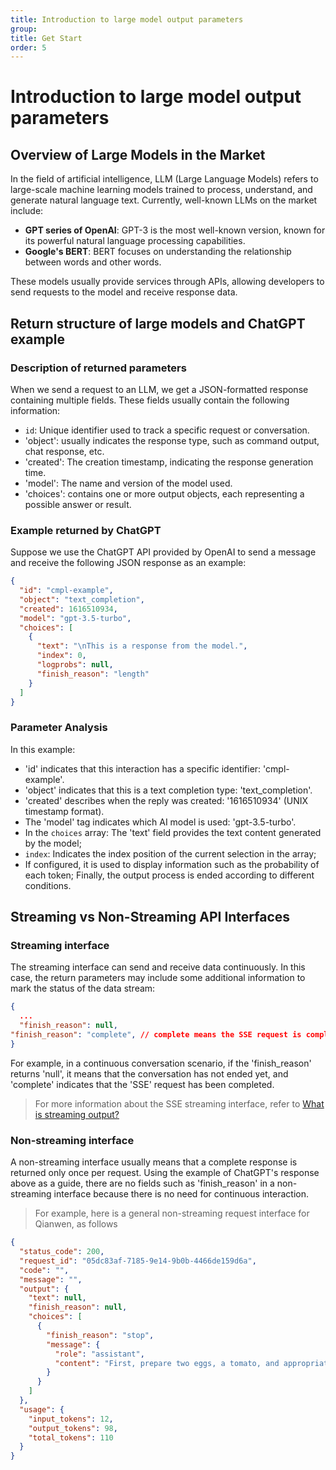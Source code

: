 ```yaml
---
title: Introduction to large model output parameters
group:
title: Get Start
order: 5
---
```


# Introduction to large model output parameters

## Overview of Large Models in the Market

In the field of artificial intelligence, LLM (Large Language Models) refers to large-scale machine learning models trained to process, understand, and generate natural language text. Currently, well-known LLMs on the market include:

- **GPT series of OpenAI**: GPT-3 is the most well-known version, known for its powerful natural language processing capabilities.
- **Google's BERT**: BERT focuses on understanding the relationship between words and other words.

These models usually provide services through APIs, allowing developers to send requests to the model and receive response data.

## Return structure of large models and ChatGPT example

### Description of returned parameters

When we send a request to an LLM, we get a JSON-formatted response containing multiple fields. These fields usually contain the following information:

- `id`: Unique identifier used to track a specific request or conversation.
- 'object': usually indicates the response type, such as command output, chat response, etc.
- 'created': The creation timestamp, indicating the response generation time.
- 'model': The name and version of the model used.
- 'choices': contains one or more output objects, each representing a possible answer or result.

### Example returned by ChatGPT

Suppose we use the ChatGPT API provided by OpenAI to send a message and receive the following JSON response as an example:

```json
{
  "id": "cmpl-example",
  "object": "text_completion",
  "created": 1616510934,
  "model": "gpt-3.5-turbo",
  "choices": [
    {
      "text": "\nThis is a response from the model.",
      "index": 0,
      "logprobs": null,
      "finish_reason": "length"
    }
  ]
}
```

### Parameter Analysis

In this example:

- 'id' indicates that this interaction has a specific identifier: 'cmpl-example'.
- 'object' indicates that this is a text completion type: 'text_completion'.
- 'created' describes when the reply was created: '1616510934' (UNIX timestamp format).
- The 'model' tag indicates which AI model is used: 'gpt-3.5-turbo'.
- In the `choices` array: The 'text' field provides the text content generated by the model;
- `index`: Indicates the index position of the current selection in the array;
- If configured, it is used to display information such as the probability of each token; Finally, the output process is ended according to different conditions.

## Streaming vs Non-Streaming API Interfaces

### Streaming interface

The streaming interface can send and receive data continuously. In this case, the return parameters may include some additional information to mark the status of the data stream:

```json
{
  ...
  "finish_reason": null,
"finish_reason": "complete", // complete means the SSE request is complete
}
```

For example, in a continuous conversation scenario, if the 'finish_reason' returns 'null', it means that the conversation has not ended yet, and 'complete' indicates that the 'SSE' request has been completed.

> For more information about the SSE streaming interface, refer to [What is streaming output?](./sse.md)

### Non-streaming interface

A non-streaming interface usually means that a complete response is returned only once per request. Using the example of ChatGPT's response above as a guide, there are no fields such as 'finish_reason' in a non-streaming interface because there is no need for continuous interaction.

> For example, here is a general non-streaming request interface for Qianwen, as follows

```json
{
  "status_code": 200,
  "request_id": "05dc83af-7185-9e14-9b0b-4466de159d6a",
  "code": "",
  "message": "",
  "output": {
    "text": null,
    "finish_reason": null,
    "choices": [
      {
        "finish_reason": "stop",
        "message": {
          "role": "assistant",
          "content": "First, prepare two eggs, a tomato, and appropriate amounts of salt, sugar, cooking wine, and soy sauce. Whisk the eggs in a bowl and mix evenly. Cut the tomato into pieces. Add oil to the pot and heat it. Add the egg mixture and stir-fry until golden brown. Remove and set aside. Add oil to the pot and heat it. Add the tomato pieces and stir-fry evenly. Add appropriate amounts of salt, sugar, cooking wine, and soy sauce. Stir-fry until the tomatoes are soft and mushy. Add the fried eggs and stir-fry evenly."
        }
      }
    ]
  },
  "usage": {
    "input_tokens": 12,
    "output_tokens": 98,
    "total_tokens": 110
  }
}
```
